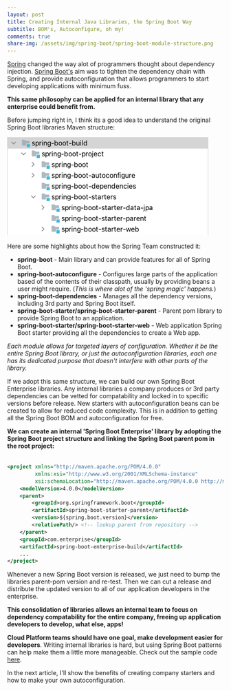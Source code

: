 ```yaml
---
layout: post 
title: Creating Internal Java Libraries, the Spring Boot Way
subtitle: BOM's, Autoconfigure, oh my!
comments: true 
share-img: /assets/img/spring-boot/spring-boot-module-structure.png
---
```


[Spring](https://spring.io/) changed the way alot of programmers thought about dependency
injection.  [Spring Boot's](https://spring.io/projects/spring-boot) aim was to tighten the dependency chain with Spring,
and provide autoconfiguration that allows programmers to start developing applications with minimum fuss.

**This same philosophy can be applied for an internal library that any enterprise could benefit from.**

Before jumping right in, I think its a good idea to understand the original Spring Boot libraries Maven structure:

![](../assets/img/spring-boot/spring-boot-module-structure.png)

Here are some highlights about how the Spring Team constructed it:

- **spring-boot** - Main library and can provide features for all of Spring Boot.
- **spring-boot-autoconfigure** - Configures large parts of the application based of the contents of their classpath,
  usually by providing beans a user might require. (_This is where alot of the 'spring magic' happens._)
- **spring-boot-dependencies** - Manages all the dependency versions, including 3rd party and Spring Boot itself.
- **spring-boot-starter/spring-boot-starter-parent** - Parent pom library to provide Spring Boot to an application.
- **spring-boot-starter/spring-boot-starter-web** - Web application Spring Boot starter providing all the dependencies
  to create a Web app.

_Each module allows for targeted layers of configuration. Whether it be the entire Spring Boot library, or just the
autoconfiguration libraries, each one has its dedicated purpose that doesn't interfere with other parts of the library._

If we adopt this same structure, we can build our own Spring Boot Enterprise libraries. Any internal libraries a company
produces or 3rd party dependencies can be vetted for compatability and locked in to specific versions before release.
New starters with autoconfiguration beans can be created to allow for reduced code complexity. This is in addition to
getting all the Spring Boot BOM and autoconfiguration for free.

**We can create an internal 'Spring Boot Enterprise' library by adopting the Spring Boot project structure and linking
the Spring Boot parent pom in the root project:**

```xml

<project xmlns="http://maven.apache.org/POM/4.0.0"
         xmlns:xsi="http://www.w3.org/2001/XMLSchema-instance"
         xsi:schemaLocation="http://maven.apache.org/POM/4.0.0 http://maven.apache.org/xsd/maven-4.0.0.xsd">
    <modelVersion>4.0.0</modelVersion>
    <parent>
        <groupId>org.springframework.boot</groupId>
        <artifactId>spring-boot-starter-parent</artifactId>
        <version>${spring.boot.version}</version>
        <relativePath/> <!-- lookup parent from repository -->
    </parent>
    <groupId>com.enterprise</groupId>
    <artifactId>spring-boot-enterprise-build</artifactId>
    ...
</project>
``` 

Whenever a new Spring Boot version is released, we just need to bump the libraries parent-pom version and re-test. Then
we can cut a release and distribute the updated version to all of our application developers in the enterprise.

**This consolidation of libraries allows an internal team to focus on dependency compatability for the entire company,
freeing up application developers to develop, what else, apps!**

**Cloud Platform teams should have one goal, make development easier for developers**. Writing internal libraries is
hard, but using Spring Boot patterns can help make them a little more manageable. Check out the sample
code [here](https://github.com/seaniegleason/spring-boot-enterprise).

In the next article, I'll show the benefits of creating company starters and how to make your own autoconfiguration.